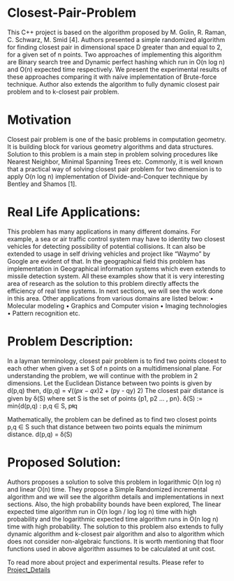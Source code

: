 # Closest-Pair-Problem

This C++ project is based on the algorithm proposed by M. Golin, R. Raman, C. Schwarz, M. Smid [4]. Authors presented a simple randomized algorithm for finding closest pair in dimensional space D greater than and equal to 2, for a given set of n points. Two approaches of implementing this algorithm are Binary search tree and Dynamic perfect hashing which run in O(n log n) and O(n) expected time respectively. We present the experimental results of these approaches comparing it with naïve implementation of Brute-force technique. Author also extends the algorithm to fully dynamic closest pair problem and to k-closest pair problem.

# Motivation
Closest pair problem is one of the basic problems in computation geometry. It is building block for various geometry algorithms and data structures. Solution to this problem is a main step in problem solving procedures like Nearest Neighbor, Minimal Spanning Trees etc. Commonly, it is well known that a practical way of solving closest pair problem for two dimension is to apply O(n log n) implementation of Divide-and-Conquer technique by Bentley and Shamos [1].

# Real Life Applications:
This problem has many applications in many different domains. For example, a sea or air traffic control system may have to identity two closest vehicles for detecting possibility of potential collisions. It can also be extended to usage in self driving vehicles and project like “Waymo” by Google are evident of that. In the geographical field this problem has implementation in Geographical information systems which even extends to missile detection system. All these examples show that it is very interesting area of research as the solution to this problem directly affects the efficiency of real time systems. In next sections, we will see the work done in this area. Other applications from various domains are listed below:
•	Molecular modeling
•	Graphics and Computer vision
•	Imaging technologies
•	Pattern recognition etc.

# Problem Description:
In a layman terminology, closest pair problem is to find two points closest to each other when given a set S of n points on a multidimensional plane. For understanding the problem, we will continue with the problem in 2 dimensions. Let the Euclidean Distance between two points is given by d(p,q) then,
d(p,q) = √((𝑝𝑥 − 𝑞𝑥)2 + (py - qy) 2)
The closest pair distance is given by δ(S) where set S is the set of points {p1, p2 … , pn}.
δ(S) := min{d(p,q) : p,q ∈ S, pǂq

Mathematically, the problem can be defined as to find two closest points p,q ∈ S such that distance between two points equals the minimum distance.
d(p,q) = δ(S)

# Proposed Solution:
Authors proposes a solution to solve this problem in logarithmic O(n log n) and linear O(n) time. They propose a Simple Randomized incremental algorithm and we will see the algorithm details and implementations in next sections. Also, the high probability bounds have been explored, The linear expected time algorithm run in O(n logn / log log n) time with high probability and the logarithmic expected time algorithm runs in O(n log n) time with high probability. The solution to this problem also extends to fully dynamic algorithm and k-closest pair algorithm and also to algorithm which does not consider non-algebraic functions.
It is worth mentioning that floor functions used in above algorithm assumes to be calculated at unit cost.

To read more about project and experimental results. Please refer to [Project_Details](https://github.com/mdashora/Closest-Pair-Problem/blob/master/Project_Details.pdf)